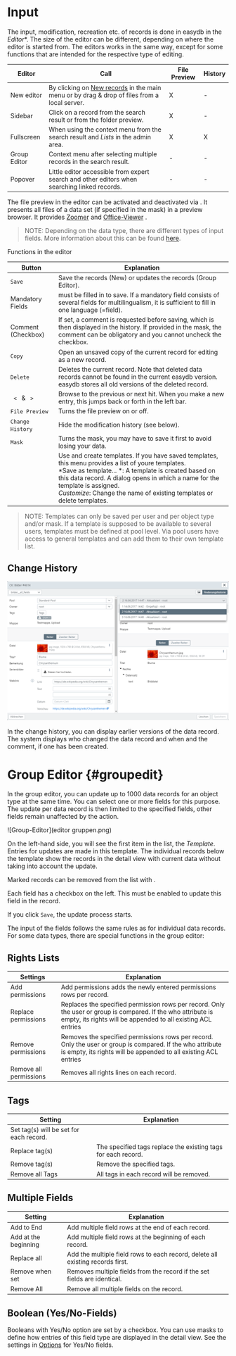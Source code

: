 # Input


The input, modification, recreation etc. of records is done in easydb in the *Editor**. The size of the editor can be different, depending on where the editor is started from. The editors works in the same way, except for some functions that are intended for the respective type of editing.

|Editor|Call|File Preview|History|
|--|--|--|--|
|New editor| By clicking on [New records](/webfrontend/datamanagement/new_objects/new_objects.html) in the main menu or by drag & drop of files from a local server.|X|-|
|Sidebar|Click on a record from the search result or from the folder preview. |X|-|
|Fullscreen|When using the context menu from the search result and *Lists* in the admin area. |X|X|
|Group Editor|Context menu after selecting multiple records in the search result. |-|-|
|Popover|Little editor accessible from expert search and other editors when searching linked records. |-|-|

The file preview in the editor can be activated and deactivated via <i class="fa fa-picture-o" aria-hidden="true"></i>. It presents all files of a data set (if specified in the mask) in a preview browser. It provides [Zoomer](../../features/datatypes/datatypes.html#tools) and [Office-Viewer](../../features/datatypes/datatypes.html#tools) .

> NOTE: Depending on the data type, there are different types of input fields. More information about this can be found [here](../../features/datatypes/datatypes.html).

Functions in the editor

|Button|Explanation|
|--|--|
|<code class="button">Save</code>|Save the records (New) or updates the records (Group Editor). |
|Mandatory Fields | must be filled in to save. If a mandatory field consists of several fields for multilingualism, it is sufficient to fill in one language (=field). |
|Comment (Checkbox)|If set, a comment is requested before saving, which is then displayed in the history. If provided in the mask, the comment can be obligatory and you cannot uncheck the checkbox. |
|<code class="button">Copy</code>|Open an unsaved copy of the current record for editing as a new record. |
|<code class="button">Delete</code>|Deletes the current record. Note that deleted data records cannot be found in the current easydb version. easydb stores all old versions of the deleted record. |
|<code class="button"> < </code> & <code class="button"> > </code>|Browse to the previous or next hit. When you make a new entry, this jumps back or forth in the left bar. |
|<code class="button">File Preview</code>|Turns the file preview on or off. |
|<code class="button">Change History</code>|Hide the modification history (see below). |
|<code class="button">Mask</code>|Turns the mask, you may have to save it first to avoid losing your data. |
|<i class="fa fa-thumb-tack"> </i>|Use and create templates. If you have saved templates, this menu provides a list of youre templates. <br > *Save as template... *: A template is created based on this data record. A dialog opens in which a name for the template is assigned. <br > *Customize*: Change the name of existing templates or delete templates. |

> NOTE: Templates can only be saved per user and per object type and/or mask. If a template is supposed to be available to several users, templates must be defined at pool level. Via pool users have access to general templates and can add them to their own template list.

## <a name="history"></a> Change History

![Change History in Full Screen Editor](historie.png)

In the change history, you can display earlier versions of the data record. The system displays who changed the data record and when and the comment, if one has been created.


# Group Editor {#groupedit}

In the group editor, you can update up to 1000 data records for an object type at the same time. You can select one or more fields for this purpose. The update per data record is then limited to the specified fields, other fields remain unaffected by the action.

![Group-Editor](editor gruppen.png)

On the left-hand side, you will see the first item in the list, the *Template*. Entries for updates are made in this template. The individual records below the template show the records in the detail view with current data without taking into account the update.

Marked records can be removed from the list with <i class="fa fa-minus"></i>.

Each field has a checkbox on the left. This must be enabled to update this field in the record.

If you click <code class="button">Save</code>, the update process starts.

The input of the fields follows the same rules as for individual data records. For some data types, there are special functions in the group editor:

## Rights Lists

|Settings|Explanation|
|--|--|
|Add permissions|Add permissions adds the newly entered permissions rows per record. |
|Replace permissions|Replaces the specified permission rows per record. Only the user or group is compared. If the who attribute is empty, its rights will be appended to all existing ACL entries
|Remove permissions|Removes the specified permissions rows per record. Only the user or group is compared. If the who attribute is empty, its rights will be appended to all existing ACL entries
|Remove all permissions|Removes all rights lines on each record. |

## Tags

|Setting|Explanation|
|--|--|
|Set tag(s) will be set for each record. |
|Replace tag(s)|The specified tags replace the existing tags for each record. |
|Remove tag(s)|Remove the specified tags. |
|Remove all Tags|All tags in each record will be removed. |

## Multiple Fields

|Setting|Explanation|
|--|--|
|Add to End|Add multiple field rows at the end of each record. |
|Add at the beginning|Add multiple field rows at the beginning of each record. |
|Replace all|Add the multiple field rows to each record, delete all existing records first. |
|Remove when set|Removes multiple fields from the record if the set fields are identical. |
|Remove All|Remove all multiple fields on the record.|

## Boolean (Yes/No-Fields)

Booleans with Yes/No option are set by a checkbox. You can use masks to define how entries of this field type are displayed in the detail view. See the settings in [Options](../../../administration/datamodel/mask/mask.md#definition) for Yes/No fields.










